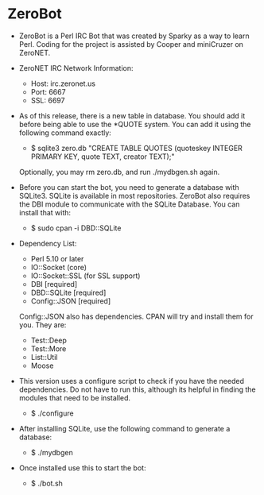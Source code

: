 ZeroBot
===

*	ZeroBot is a Perl IRC Bot that was created by Sparky as a way to learn Perl.
	Coding for the project is assisted by Cooper and miniCruzer on ZeroNET.

*	ZeroNET IRC Network Information:
 	- Host: irc.zeronet.us
 	- Port: 6667
 	- SSL:  6697

*	As of this release, there is a new table in database. You should add it before being able
	to use the *QUOTE system. You can add it using the following command exactly:
	- $ sqlite3 zero.db "CREATE TABLE QUOTES (quoteskey INTEGER PRIMARY KEY, quote TEXT, creator TEXT);"

	Optionally, you may rm zero.db, and run ./mydbgen.sh again.

*	Before you can start the bot, you need to generate a database with SQLite3. SQLite
	is available in most repositories. ZeroBot also requires the DBI module to communicate
	with the SQLite Database. You can install that with:
	- $ sudo cpan -i DBD::SQLite

*	Dependency List:
	- Perl 5.10 or later
	- IO::Socket (core)
	- IO::Socket::SSL (for SSL support)
	- DBI [required]
	- DBD::SQLite [required]
	- Config::JSON [required]
	
	Config::JSON also has dependencies. CPAN will try and install them for you. They are:
	- Test::Deep
	- Test::More
	- List::Util
	- Moose

* This version uses a configure script to check if you have the needed dependencies. Do not have to
  run this, although its helpful in finding the modules that need to be installed.
  * $ ./configure

*	After installing SQLite, use the following command to generate a database:
	- $ ./mydbgen

*	Once installed use this to start the bot:
	- $ ./bot.sh
